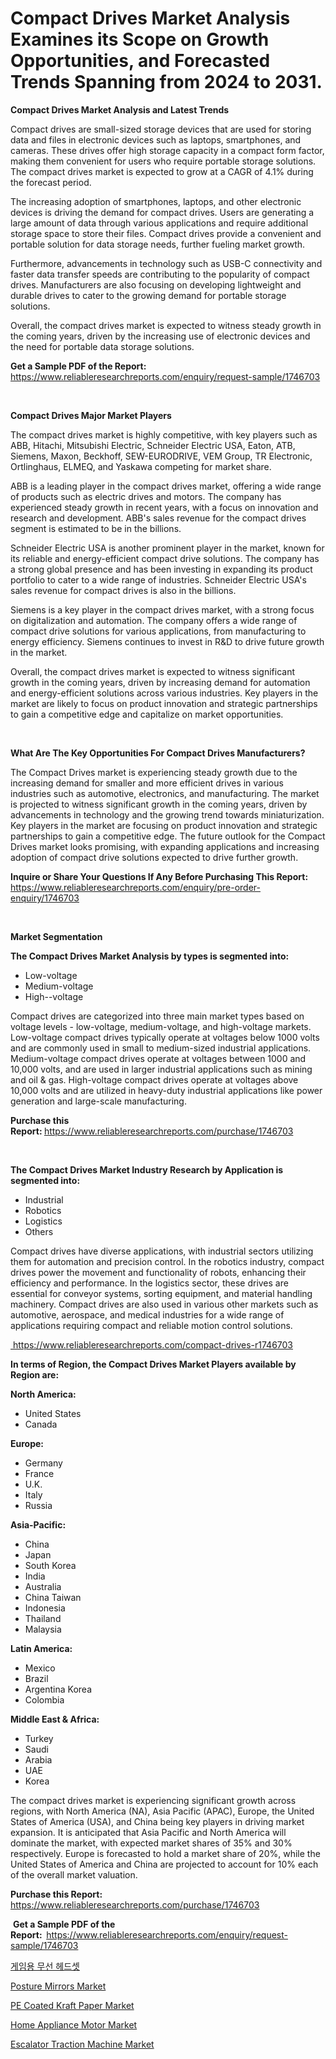 <p><h1>Compact Drives Market Analysis Examines its Scope on Growth Opportunities, and Forecasted Trends Spanning from 2024 to 2031.</h1></p><p><strong>Compact Drives Market Analysis and Latest Trends</strong></p>
<p><p>Compact drives are small-sized storage devices that are used for storing data and files in electronic devices such as laptops, smartphones, and cameras. These drives offer high storage capacity in a compact form factor, making them convenient for users who require portable storage solutions. The compact drives market is expected to grow at a CAGR of 4.1% during the forecast period.</p><p>The increasing adoption of smartphones, laptops, and other electronic devices is driving the demand for compact drives. Users are generating a large amount of data through various applications and require additional storage space to store their files. Compact drives provide a convenient and portable solution for data storage needs, further fueling market growth.</p><p>Furthermore, advancements in technology such as USB-C connectivity and faster data transfer speeds are contributing to the popularity of compact drives. Manufacturers are also focusing on developing lightweight and durable drives to cater to the growing demand for portable storage solutions.</p><p>Overall, the compact drives market is expected to witness steady growth in the coming years, driven by the increasing use of electronic devices and the need for portable data storage solutions.</p></p>
<p><strong>Get a Sample PDF of the Report:&nbsp;</strong> <a href="https://www.reliableresearchreports.com/enquiry/request-sample/1746703">https://www.reliableresearchreports.com/enquiry/request-sample/1746703</a></p>
<p>&nbsp;</p>
<p><strong>Compact Drives Major Market Players</strong></p>
<p><p>The compact drives market is highly competitive, with key players such as ABB, Hitachi, Mitsubishi Electric, Schneider Electric USA, Eaton, ATB, Siemens, Maxon, Beckhoff, SEW-EURODRIVE, VEM Group, TR Electronic, Ortlinghaus, ELMEQ, and Yaskawa competing for market share. </p><p>ABB is a leading player in the compact drives market, offering a wide range of products such as electric drives and motors. The company has experienced steady growth in recent years, with a focus on innovation and research and development. ABB's sales revenue for the compact drives segment is estimated to be in the billions.</p><p>Schneider Electric USA is another prominent player in the market, known for its reliable and energy-efficient compact drive solutions. The company has a strong global presence and has been investing in expanding its product portfolio to cater to a wide range of industries. Schneider Electric USA's sales revenue for compact drives is also in the billions.</p><p>Siemens is a key player in the compact drives market, with a strong focus on digitalization and automation. The company offers a wide range of compact drive solutions for various applications, from manufacturing to energy efficiency. Siemens continues to invest in R&D to drive future growth in the market.</p><p>Overall, the compact drives market is expected to witness significant growth in the coming years, driven by increasing demand for automation and energy-efficient solutions across various industries. Key players in the market are likely to focus on product innovation and strategic partnerships to gain a competitive edge and capitalize on market opportunities.</p></p>
<p>&nbsp;</p>
<p><strong>What Are The Key Opportunities For Compact Drives Manufacturers?</strong></p>
<p><p>The Compact Drives market is experiencing steady growth due to the increasing demand for smaller and more efficient drives in various industries such as automotive, electronics, and manufacturing. The market is projected to witness significant growth in the coming years, driven by advancements in technology and the growing trend towards miniaturization. Key players in the market are focusing on product innovation and strategic partnerships to gain a competitive edge. The future outlook for the Compact Drives market looks promising, with expanding applications and increasing adoption of compact drive solutions expected to drive further growth.</p></p>
<p><strong>Inquire or Share Your Questions If Any Before Purchasing This Report:</strong> <a href="https://www.reliableresearchreports.com/enquiry/pre-order-enquiry/1746703">https://www.reliableresearchreports.com/enquiry/pre-order-enquiry/1746703</a></p>
<p>&nbsp;</p>
<p><strong>Market Segmentation</strong></p>
<p><strong>The Compact Drives Market Analysis by types is segmented into:</strong></p>
<p><ul><li>Low-voltage</li><li>Medium-voltage</li><li>High--voltage</li></ul></p>
<p><p>Compact drives are categorized into three main market types based on voltage levels - low-voltage, medium-voltage, and high-voltage markets. Low-voltage compact drives typically operate at voltages below 1000 volts and are commonly used in small to medium-sized industrial applications. Medium-voltage compact drives operate at voltages between 1000 and 10,000 volts, and are used in larger industrial applications such as mining and oil & gas. High-voltage compact drives operate at voltages above 10,000 volts and are utilized in heavy-duty industrial applications like power generation and large-scale manufacturing.</p></p>
<p><strong>Purchase this Report:&nbsp;</strong><a href="https://www.reliableresearchreports.com/purchase/1746703">https://www.reliableresearchreports.com/purchase/1746703</a></p>
<p>&nbsp;</p>
<p><strong>The Compact Drives Market Industry Research by Application is segmented into:</strong></p>
<p><ul><li>Industrial</li><li>Robotics</li><li>Logistics</li><li>Others</li></ul></p>
<p><p>Compact drives have diverse applications, with industrial sectors utilizing them for automation and precision control. In the robotics industry, compact drives power the movement and functionality of robots, enhancing their efficiency and performance. In the logistics sector, these drives are essential for conveyor systems, sorting equipment, and material handling machinery. Compact drives are also used in various other markets such as automotive, aerospace, and medical industries for a wide range of applications requiring compact and reliable motion control solutions.</p></p>
<p><a href="https://www.reliableresearchreports.com/compact-drives-r1746703">&nbsp;https://www.reliableresearchreports.com/compact-drives-r1746703</a></p>
<p><strong>In terms of Region, the Compact Drives Market Players available by Region are:</strong></p>
<p>
    <p> <strong> North America: </strong>
        <ul>
            <li>United States</li>
            <li>Canada</li>
        </ul>
        </p> 
    <p> <strong> Europe: </strong>
        <ul>
            <li>Germany</li>
            <li>France</li>
            <li>U.K.</li>
            <li>Italy</li>
            <li>Russia</li>
        </ul>
        </p> 
    <p> <strong> Asia-Pacific: </strong>
        <ul>
            <li>China</li>
            <li>Japan</li>
            <li>South Korea</li>
            <li>India</li>
            <li>Australia</li>
            <li>China Taiwan</li>
            <li>Indonesia</li>
            <li>Thailand</li>
            <li>Malaysia</li>
        </ul>
        </p> 
    <p> <strong> Latin America: </strong>
        <ul>
            <li>Mexico</li>
            <li>Brazil</li>
            <li>Argentina Korea</li>
            <li>Colombia</li>
        </ul>
        </p> 
    <p> <strong> Middle East & Africa: </strong>
        <ul>
            <li>Turkey</li>
            <li>Saudi</li>
            <li>Arabia</li>
            <li>UAE</li>
            <li>Korea</li>
        </ul>
    </p>
    </p>
<p><p>The compact drives market is experiencing significant growth across regions, with North America (NA), Asia Pacific (APAC), Europe, the United States of America (USA), and China being key players in driving market expansion. It is anticipated that Asia Pacific and North America will dominate the market, with expected market shares of 35% and 30% respectively. Europe is forecasted to hold a market share of 20%, while the United States of America and China are projected to account for 10% each of the overall market valuation.</p></p>
<p><strong>Purchase this Report: </strong><a href="https://www.reliableresearchreports.com/purchase/1746703">https://www.reliableresearchreports.com/purchase/1746703</a></p>
<p>&nbsp;<strong>Get a Sample PDF of the Report:&nbsp;&nbsp;</strong><a href="https://www.reliableresearchreports.com/enquiry/request-sample/1746703">https://www.reliableresearchreports.com/enquiry/request-sample/1746703</a></p>
<p><strong></strong></p>
<p><p><a href="https://github.com/PhilToryphy7876567/Market-Research-Report-List-1/blob/main/732558127580.md">게임용 무선 헤드셋</a></p><p><a href="https://www.linkedin.com/pulse/posture-mirrors-market-share-evolution-growth-trends-2024--niw7c?trackingId=6340zvgXP319%2B9iGXSSIYQ%3D%3D">Posture Mirrors Market</a></p><p><a href="https://issuu.com/reportprime-2/docs/pe-coated-kraft-paper-market-size-2030.pptx">PE Coated Kraft Paper Market</a></p><p><a href="https://github.com/pizolina/Market-Research-Report-List-4/blob/main/home-appliance-motor-market.md">Home Appliance Motor Market</a></p><p><a href="https://github.com/tamvrosiya/Market-Research-Report-List-3/blob/main/escalator-traction-machine-market.md">Escalator Traction Machine Market</a></p></p>